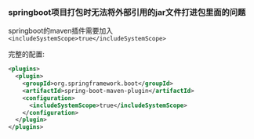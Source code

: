 ### springboot项目打包时无法将外部引用的jar文件打进包里面的问题  

springboot的maven插件需要加入 `<includeSystemScope>true</includeSystemScope>`

完整的配置:

```xml
<plugins> 
  <plugin> 
    <groupId>org.springframework.boot</groupId>  
    <artifactId>spring-boot-maven-plugin</artifactId>  
    <configuration> 
      <includeSystemScope>true</includeSystemScope> 
    </configuration> 
  </plugin> 
</plugins>
```

